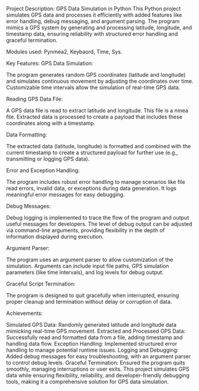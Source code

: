 Project Description: GPS Data Simulation in Python
This Python project simulates GPS data and processes it efficiently with added features like error handling, debug messaging, and argument parsing. The program mimics a GPS system by generating and processing latitude, longitude, and timestamp data, ensuring reliability with structured error handling and graceful termination.

Modules used: Pynmea2, Keybaord, Time, Sys.

Key Features:
GPS Data Simulation:

The program generates random GPS coordinates (latitude and longitude) and simulates continuous movement by adjusting the coordinates over time.
Customizable time intervals allow the simulation of real-time GPS data.

Reading GPS Data File:

A GPS data file is read to extract latitude and longitude. This file is a nmea file.
Extracted data is processed to create a payload that includes these coordinates along with a timestamp.

Data Formatting:

The extracted data (latitude, longitude) is formatted and combined with the current timestamp to create a structured payload for further use (e.g., transmitting or logging GPS data).

Error and Exception Handling:

The program includes robust error handling to manage scenarios like file read errors, invalid data, or exceptions during data generation.
It logs meaningful error messages for easy debugging.

Debug Messages:

Debug logging is implemented to trace the flow of the program and output useful messages for developers.
The level of debug output can be adjusted via command-line arguments, providing flexibility in the depth of information displayed during execution.

Argument Parser:

The program uses an argument parser to allow customization of the simulation. Arguments can include input file paths, GPS simulation parameters (like time intervals), and log levels for debug output.

Graceful Script Termination:

The program is designed to quit gracefully when interrupted, ensuring proper cleanup and termination without delay or corruption of data.

Achievements:

Simulated GPS Data: Randomly generated latitude and longitude data mimicking real-time GPS movement.
Extracted and Processed GPS Data: Successfully read and formatted data from a file, adding timestamp and handling data flow.
Exception Handling: Implemented structured error handling to manage potential runtime issues.
Logging and Debugging: Added debug messages for easy troubleshooting, with an argument parser to control debug levels.
Graceful Termination: Ensured the program quits smoothly, managing interruptions or user exits.
This project simulates GPS data while ensuring flexibility, reliability, and developer-friendly debugging tools, making it a comprehensive solution for GPS data simulation.


